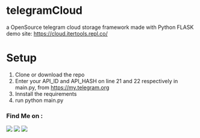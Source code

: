 # telegramCloud
a OpenSource telegram cloud storage framework made with Python FLASK
demo site: https://cloud.itertools.repl.co/

# Setup 
1. Clone or download the repo
2. Enter your API_ID and API_HASH on line 21 and 22 respectively in main.py, from <a href=https://my.telegram.org>https://my.telegram.org</a>
3. Innstall the requirements
4. run python main.py



### Find Me on :
<p align="left">
  <a href="https://github.com/adhiraj-ranjan" target="_blank"><img src="https://img.shields.io/badge/Github-adhiraj--ranjan-green?style=for-the-badge&logo=github"></a>
  <a href="https://www.instagram.com/adhirajranjan.i" target="_blank"><img src="https://img.shields.io/badge/IG-adhiraj_ranjan-pink?style=for-the-badge&logo=instagram"></a>
  <a href="https://t.me/adhirajranjan" target="_blank"><img src="https://img.shields.io/badge/TELEGRAM-ADHIRAJ%20RANJAN-blue?style=for-the-badge&logo=telegram"></a>
  
</p>

